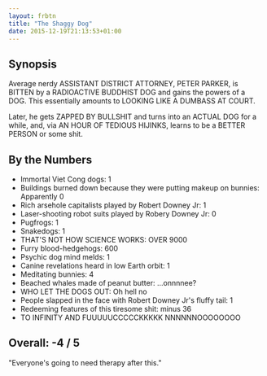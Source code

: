 ```yaml
---
layout: frbtn
title: "The Shaggy Dog"
date: 2015-12-19T21:13:53+01:00
---
```


## Synopsis

Average nerdy ASSISTANT DISTRICT ATTORNEY, PETER PARKER, is BITTEN by a RADIOACTIVE BUDDHIST DOG and gains the powers of a DOG. This essentially amounts to LOOKING LIKE A DUMBASS AT COURT.

Later, he gets ZAPPED BY BULLSHIT and turns into an ACTUAL DOG for a while, and, via AN HOUR OF TEDIOUS HIJINKS, learns to be a BETTER PERSON or some shit.

## By the Numbers

* Immortal Viet Cong dogs: 1
* Buildings burned down because they were putting makeup on bunnies: Apparently 0
* Rich arsehole capitalists played by Robert Downey Jr: 1
* Laser-shooting robot suits played by Robery Downey Jr: 0
* Pugfrogs: 1
* Snakedogs: 1
* THAT'S NOT HOW SCIENCE WORKS: OVER 9000
* Furry blood-hedgehogs: 600
* Psychic dog mind melds: 1
* Canine revelations heard in low Earth orbit: 1
* Meditating bunnies: 4
* Beached whales made of peanut butter: ...onnnnee?
* WHO LET THE DOGS OUT: Oh hell no
* People slapped in the face with Robert Downey Jr's fluffy tail: 1
* Redeeming features of this tiresome shit: minus 36
* TO INFINITY AND FUUUUUCCCCCKKKKK NNNNNNOOOOOOOO

## Overall: -4 / 5

"Everyone's going to need therapy after this."
